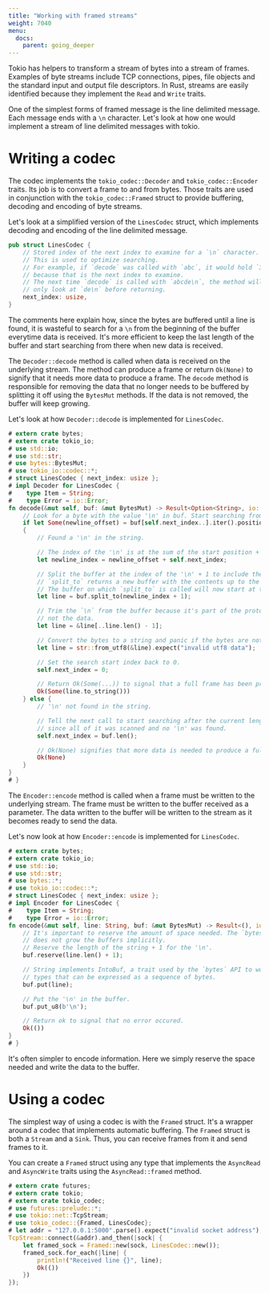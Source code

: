 ```yaml
---
title: "Working with framed streams"
weight: 7040
menu:
  docs:
    parent: going_deeper
---
```


Tokio has helpers to transform a stream of bytes into a stream of frames. Examples
of byte streams include TCP connections, pipes, file objects and the standard
input and output file descriptors. In Rust, streams are easily identified
because they implement the `Read` and `Write` traits.

One of the simplest forms of framed message is the line delimited message.
Each message ends with a `\n` character. Let's look at how one would implement
a stream of line delimited messages with tokio.

# Writing a codec

The codec implements the `tokio_codec::Decoder` and
`tokio_codec::Encoder` traits. Its job is to convert a frame to and from
bytes. Those traits are used in conjunction with the `tokio_codec::Framed`
struct to provide buffering, decoding and encoding of byte streams.

Let's look at a simplified version of the `LinesCodec` struct, which implements
decoding and encoding of the line delimited message.

```rust
pub struct LinesCodec {
    // Stored index of the next index to examine for a `\n` character.
    // This is used to optimize searching.
    // For example, if `decode` was called with `abc`, it would hold `3`,
    // because that is the next index to examine.
    // The next time `decode` is called with `abcde\n`, the method will
    // only look at `de\n` before returning.
    next_index: usize,
}
```

The comments here explain how, since the bytes are buffered until a line is
found, it is wasteful to search for a `\n` from the beginning of the buffer
everytime data is received. It's more efficient to keep the last length of
the buffer and start searching from there when new data is received.

The `Decoder::decode` method is called when data is received on the underlying
stream. The method can produce a frame or return `Ok(None)` to signify that
it needs more data to produce a frame. The `decode` method is responsible
for removing the data that no longer needs to be buffered by splitting it off
using the `BytesMut` methods. If the data is not removed, the buffer will
keep growing.

Let's look at how `Decoder::decode` is implemented for `LinesCodec`.

```rust
# extern crate bytes;
# extern crate tokio_io;
# use std::io;
# use std::str;
# use bytes::BytesMut;
# use tokio_io::codec::*;
# struct LinesCodec { next_index: usize };
# impl Decoder for LinesCodec {
#    type Item = String;
#    type Error = io::Error;
fn decode(&mut self, buf: &mut BytesMut) -> Result<Option<String>, io::Error> {
    // Look for a byte with the value '\n' in buf. Start searching from the search start index.
    if let Some(newline_offset) = buf[self.next_index..].iter().position(|b| *b == b'\n')
    {
        // Found a '\n' in the string.

        // The index of the '\n' is at the sum of the start position + the offset found.
        let newline_index = newline_offset + self.next_index;

        // Split the buffer at the index of the '\n' + 1 to include the '\n'.
        // `split_to` returns a new buffer with the contents up to the index.
        // The buffer on which `split_to` is called will now start at this index.
        let line = buf.split_to(newline_index + 1);

        // Trim the `\n` from the buffer because it's part of the protocol,
        // not the data.
        let line = &line[..line.len() - 1];

        // Convert the bytes to a string and panic if the bytes are not valid utf-8.
        let line = str::from_utf8(&line).expect("invalid utf8 data");

        // Set the search start index back to 0.
        self.next_index = 0;

        // Return Ok(Some(...)) to signal that a full frame has been produced.
        Ok(Some(line.to_string()))
    } else {
        // '\n' not found in the string.

        // Tell the next call to start searching after the current length of the buffer
        // since all of it was scanned and no '\n' was found.
        self.next_index = buf.len();

        // Ok(None) signifies that more data is needed to produce a full frame.
        Ok(None)
    }
}
# }
```

The `Encoder::encode` method is called when a frame must be written to the
underlying stream. The frame must be written to the buffer received as a
parameter. The data written to the buffer will be written to the
stream as it becomes ready to send the data.

Let's now look at how `Encoder::encode` is implemented for `LinesCodec`.

```rust
# extern crate bytes;
# extern crate tokio_io;
# use std::io;
# use std::str;
# use bytes::*;
# use tokio_io::codec::*;
# struct LinesCodec { next_index: usize };
# impl Encoder for LinesCodec {
#    type Item = String;
#    type Error = io::Error;
fn encode(&mut self, line: String, buf: &mut BytesMut) -> Result<(), io::Error> {
    // It's important to reserve the amount of space needed. The `bytes` API
    // does not grow the buffers implicitly.
    // Reserve the length of the string + 1 for the '\n'.
    buf.reserve(line.len() + 1);

    // String implements IntoBuf, a trait used by the `bytes` API to work with
    // types that can be expressed as a sequence of bytes.
    buf.put(line);

    // Put the '\n' in the buffer.
    buf.put_u8(b'\n');

    // Return ok to signal that no error occured.
    Ok(())
}
# }
```

It's often simpler to encode information. Here we simply reserve the space
needed and write the data to the buffer.

# Using a codec
The simplest way of using a codec is with the `Framed` struct. It's a wrapper
around a codec that implements automatic buffering. The `Framed` struct is both
a `Stream` and a `Sink`. Thus, you can receive frames from it and send frames
to it.

You can create a `Framed` struct using any type that implements the `AsyncRead`
and `AsyncWrite` traits using the `AsyncRead::framed` method.

```rust
# extern crate futures;
# extern crate tokio;
# extern crate tokio_codec;
# use futures::prelude::*;
# use tokio::net::TcpStream;
# use tokio_codec::{Framed, LinesCodec};
# let addr = "127.0.0.1:5000".parse().expect("invalid socket address");
TcpStream::connect(&addr).and_then(|sock| {
    let framed_sock = Framed::new(sock, LinesCodec::new());
    framed_sock.for_each(|line| {
        println!("Received line {}", line);
        Ok(())
    })
});
```
